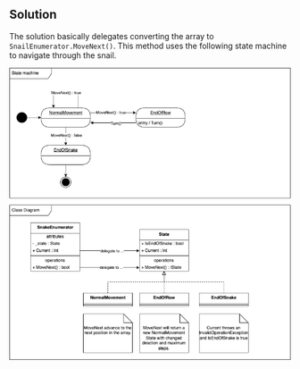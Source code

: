 ## Solution

The solution basically delegates converting the array to `SnailEnumerator.MoveNext()`. This method uses the following state machine to navigate through the snail.

![State Machine](statemachine.drawio.png)
